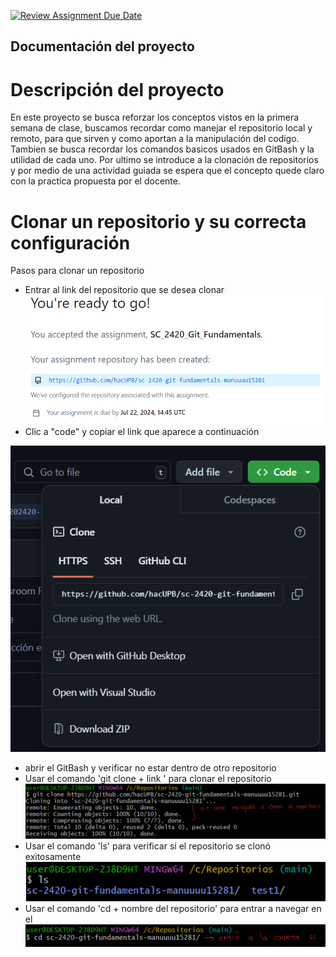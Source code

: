 [![Review Assignment Due Date](https://classroom.github.com/assets/deadline-readme-button-22041afd0340ce965d47ae6ef1cefeee28c7c493a6346c4f15d667ab976d596c.svg)](https://classroom.github.com/a/a4G18UV_)

## Documentación del proyecto
# Descripción del proyecto
En este proyecto se busca reforzar los conceptos vistos en la primera semana de clase, buscamos recordar como manejar el repositorio local y remoto, para que sirven y como aportan a la manipulación del codigo. Tambien se busca recordar los comandos basicos usados en GitBash y la utilidad de cada uno. Por ultimo se introduce a la clonación de repositorios y por medio de una actividad guiada se espera que el concepto quede claro con la practica propuesta por el docente.  

# Clonar un repositorio y su correcta configuración
Pasos para clonar un repositorio
- Entrar al link del repositorio que se desea clonar
![alt text](image.png)
- Clic a "code" y copiar el link que aparece a continuación

![alt text](image-1.png)
- abrir el GitBash y verificar no estar dentro de otro repositorio
- Usar el comando 'git clone + link ' para clonar el repositorio
![alt text](image-2.png)
- Usar el comando 'ls' para verificar si el repositorio se clonó exitosamente
![alt text](image-3.png)
- Usar el comando 'cd + nombre del repositorio' para entrar a navegar en el
![alt text](image-4.png)



